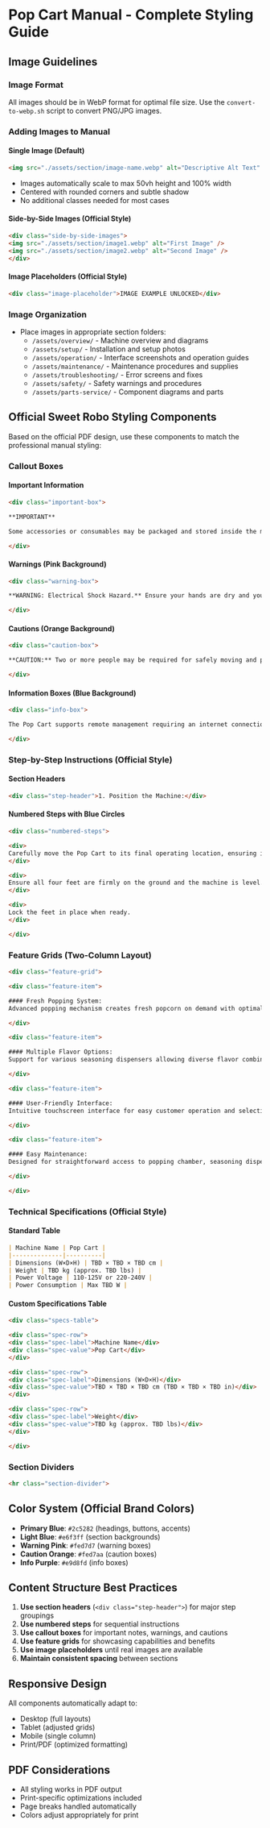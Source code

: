 # Pop Cart Manual - Complete Styling Guide

## Image Guidelines

### Image Format
All images should be in WebP format for optimal file size. Use the `convert-to-webp.sh` script to convert PNG/JPG images.

### Adding Images to Manual

#### Single Image (Default)
```html
<img src="./assets/section/image-name.webp" alt="Descriptive Alt Text" />
```
- Images automatically scale to max 50vh height and 100% width
- Centered with rounded corners and subtle shadow
- No additional classes needed for most cases

#### Side-by-Side Images (Official Style)
```html
<div class="side-by-side-images">
<img src="./assets/section/image1.webp" alt="First Image" />
<img src="./assets/section/image2.webp" alt="Second Image" />
</div>
```

#### Image Placeholders (Official Style)
```html
<div class="image-placeholder">IMAGE EXAMPLE UNLOCKED</div>
```

### Image Organization
- Place images in appropriate section folders:
  - `/assets/overview/` - Machine overview and diagrams
  - `/assets/setup/` - Installation and setup photos
  - `/assets/operation/` - Interface screenshots and operation guides
  - `/assets/maintenance/` - Maintenance procedures and supplies
  - `/assets/troubleshooting/` - Error screens and fixes
  - `/assets/safety/` - Safety warnings and procedures
  - `/assets/parts-service/` - Component diagrams and parts

## Official Sweet Robo Styling Components

Based on the official PDF design, use these components to match the professional manual styling:

### Callout Boxes

#### Important Information
```html
<div class="important-box">

**IMPORTANT**

Some accessories or consumables may be packaged and stored inside the machine body for secure transit. Before powering on the machine, carefully open all access doors and inspect the interior.

</div>
```

#### Warnings (Pink Background)
```html
<div class="warning-box">

**WARNING: Electrical Shock Hazard.** Ensure your hands are dry and you are not standing in water when connecting the power cord.

</div>
```

#### Cautions (Orange Background)
```html
<div class="caution-box">

**CAUTION:** Two or more people may be required for safely moving and positioning the machine. Use appropriate lifting equipment if necessary.

</div>
```

#### Information Boxes (Blue Background)
```html
<div class="info-box">

The Pop Cart supports remote management requiring an internet connection, ensure a stable Wi-Fi signal or an accessible Ethernet port is available near the machine.

</div>
```

### Step-by-Step Instructions (Official Style)

#### Section Headers
```html
<div class="step-header">1. Position the Machine:</div>
```

#### Numbered Steps with Blue Circles
```html
<div class="numbered-steps">

<div>
Carefully move the Pop Cart to its final operating location, ensuring it meets all site requirements.
</div>

<div>
Ensure all four feet are firmly on the ground and the machine is level.
</div>

<div>
Lock the feet in place when ready.
</div>

</div>
```

### Feature Grids (Two-Column Layout)

```html
<div class="feature-grid">

<div class="feature-item">

#### Fresh Popping System:
Advanced popping mechanism creates fresh popcorn on demand with optimal kernel-to-pop ratios.

</div>

<div class="feature-item">

#### Multiple Flavor Options:
Support for various seasoning dispensers allowing diverse flavor combinations.

</div>

<div class="feature-item">

#### User-Friendly Interface:
Intuitive touchscreen interface for easy customer operation and selection.

</div>

<div class="feature-item">

#### Easy Maintenance:
Designed for straightforward access to popping chamber, seasoning dispensers, and collection areas.

</div>

</div>
```

### Technical Specifications (Official Style)

#### Standard Table
```markdown
| Machine Name | Pop Cart |
|--------------|----------|
| Dimensions (W×D×H) | TBD × TBD × TBD cm |
| Weight | TBD kg (approx. TBD lbs) |
| Power Voltage | 110-125V or 220-240V |
| Power Consumption | Max TBD W |
```

#### Custom Specifications Table
```html
<div class="specs-table">

<div class="spec-row">
<div class="spec-label">Machine Name</div>
<div class="spec-value">Pop Cart</div>
</div>

<div class="spec-row">
<div class="spec-label">Dimensions (W×D×H)</div>
<div class="spec-value">TBD × TBD × TBD cm (TBD × TBD × TBD in)</div>
</div>

<div class="spec-row">
<div class="spec-label">Weight</div>
<div class="spec-value">TBD kg (approx. TBD lbs)</div>
</div>

</div>
```

### Section Dividers
```html
<hr class="section-divider">
```

## Color System (Official Brand Colors)

- **Primary Blue**: `#2c5282` (headings, buttons, accents)
- **Light Blue**: `#e6f3ff` (section backgrounds)
- **Warning Pink**: `#fed7d7` (warning boxes)
- **Caution Orange**: `#fed7aa` (caution boxes)
- **Info Purple**: `#e9d8fd` (info boxes)

## Content Structure Best Practices

1. **Use section headers** (`<div class="step-header">`) for major step groupings
2. **Use numbered steps** for sequential instructions
3. **Use callout boxes** for important notes, warnings, and cautions
4. **Use feature grids** for showcasing capabilities and benefits
5. **Use image placeholders** until real images are available
6. **Maintain consistent spacing** between sections

## Responsive Design
All components automatically adapt to:
- Desktop (full layouts)
- Tablet (adjusted grids)
- Mobile (single column)
- Print/PDF (optimized formatting)

## PDF Considerations
- All styling works in PDF output
- Print-specific optimizations included
- Page breaks handled automatically
- Colors adjust appropriately for print